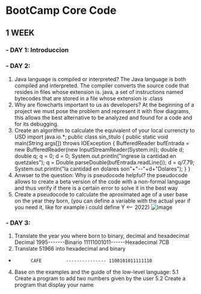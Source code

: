 # BootCamp Core Code
## 1 WEEK
### - DAY 1: Introduccion
### - DAY 2: 
1.	Java language is compiled or interpreted?
The Java language is both compiled and interpreted. The compiler converts the source code that resides in files whose extension is. java, a set of instructions named bytecodes that are stored in a file whose extension is .class
2.	Why are flowcharts important to us as developers?
At the beginning of a project we must pose the problem and represent it with flow diagrams, this allows the best alternative to be analyzed and found for a code and for its debugging.
3.  Create an algorithm to calculate the equivalent of your local currencty to USD
import java.io.*;
public class sin_titulo {
    public static void main(String args[]) throws IOException {
        BufferedReader bufEntrada = new BufferedReader(new InputStreamReader(System.in));
        double d;
        double q;
        q = 0;
        d = 0;
        System.out.println("ingrese la cantidad en quetzales");
        q = Double.parseDouble(bufEntrada.readLine());
        d = q/7.79;
        System.out.println("la cantidad en dolares son"+"--"+d+"Dolares");
    }
}
4.   Anwser to the question: Why is pseudocode helpful?
the pseudocode allows to create a beta version of the code with a non-formal language and thus verify if there is a certain error to solve it in the best way
5.	Create a pseudocode to calculate the aproximated age of a user base on the year they born, (you can define a variable with the actual year if you need it, like for example i could define Y <-- 2022)
![image](https://user-images.githubusercontent.com/52414295/149167806-7ee3097d-4c9f-4c07-8679-f2de2aa003f8.png)


### - DAY 3: 
1.    Translate the year you where born to binary, decimal and hexadecimal
Decimal 1995-------Binario 11111001011------Hexadecimal 7CB
3.    Translate 51966 into hexadecimal and binary
  -           CAFE         --------------- 1100101011111110          
4.    Base on the examples and the guide of the low-level language: 5.1 Create a program to add two numbers given by the user 5.2 Create a program that display your name
